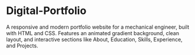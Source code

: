 # Digital-Portfolio
A responsive and modern portfolio website for a mechanical engineer, built with HTML and CSS. Features an animated gradient background, clean layout, and interactive sections like About, Education, Skills, Experience, and Projects.
